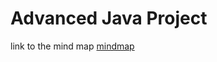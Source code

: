 # Advanced Java Project

link to the mind map [mindmap](https://www.mindomo.com/mindmap/2017s2_adv-4320f57d763654f0cfa776f3ea067788 "mindmap") 